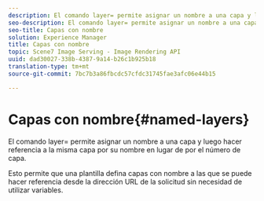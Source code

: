 ```yaml
---
description: El comando layer= permite asignar un nombre a una capa y luego hacer referencia a la misma capa por su nombre en lugar de por el número de capa.
seo-description: El comando layer= permite asignar un nombre a una capa y luego hacer referencia a la misma capa por su nombre en lugar de por el número de capa.
seo-title: Capas con nombre
solution: Experience Manager
title: Capas con nombre
topic: Scene7 Image Serving - Image Rendering API
uuid: dad30027-338b-4387-9a14-b26c1b925b18
translation-type: tm+mt
source-git-commit: 7bc7b3a86fbcdc57cfdc31745fae3afc06e44b15

---
```



# Capas con nombre{#named-layers}

El comando layer= permite asignar un nombre a una capa y luego hacer referencia a la misma capa por su nombre en lugar de por el número de capa.

Esto permite que una plantilla defina capas con nombre a las que se puede hacer referencia desde la dirección URL de la solicitud sin necesidad de utilizar variables.
